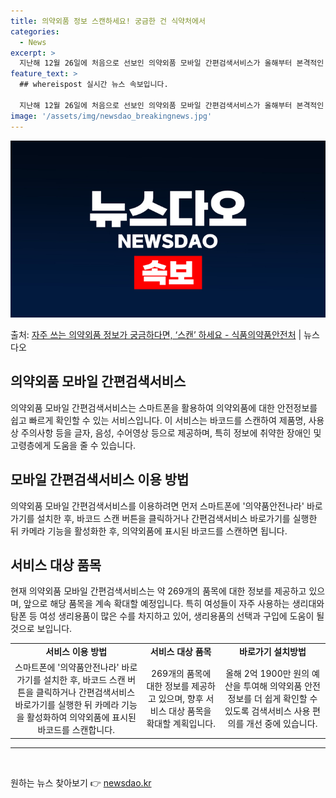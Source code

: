```yaml
---
title: 의약외품 정보 스캔하세요! 궁금한 건 식약처에서
categories:
  - News
excerpt: >
  지난해 12월 26일에 처음으로 선보인 의약외품 모바일 간편검색서비스가 올해부터 본격적인 서비스를 시작했다.…
feature_text: >
  ## whereispost 실시간 뉴스 속보입니다.

  지난해 12월 26일에 처음으로 선보인 의약외품 모바일 간편검색서비스가 올해부터 본격적인 서비스를 시작했다.…
image: '/assets/img/newsdao_breakingnews.jpg'
---
```


![뉴스다오 속보](/assets/img/newsdao_breakingnews.jpg)

<p>출처: <a href="https://newsdao.kr/3166" rel="dofollow">자주 쓰는 의약외품 정보가 궁금하다면, ‘스캔’ 하세요 - 식품의약품안전처</a> | 뉴스다오</p>

<h2 data-ke-size="size26">의약외품 모바일 간편검색서비스</h2>
<p data-ke-size="size16">의약외품 모바일 간편검색서비스는 스마트폰을 활용하여 의약외품에 대한 안전정보를 쉽고 빠르게 확인할 수 있는 서비스입니다. 이 서비스는 바코드를 스캔하여 제품명, 사용상 주의사항 등을 글자, 음성, 수어영상 등으로 제공하며, 특히 정보에 취약한 장애인 및 고령층에게 도움을 줄 수 있습니다.</p>

<h2 data-ke-size="size26">모바일 간편검색서비스 이용 방법</h2>
<p data-ke-size="size16">의약외품 모바일 간편검색서비스를 이용하려면 먼저 스마트폰에 '의약품안전나라' 바로가기를 설치한 후, 바코드 스캔 버튼을 클릭하거나 간편검색서비스 바로가기를 실행한 뒤 카메라 기능을 활성화한 후, 의약외품에 표시된 바코드를 스캔하면 됩니다.</p>

<h2 data-ke-size="size26">서비스 대상 품목</h2>
<p data-ke-size="size16">현재 의약외품 모바일 간편검색서비스는 약 269개의 품목에 대한 정보를 제공하고 있으며, 앞으로 해당 품목을 계속 확대할 예정입니다. 특히 여성들이 자주 사용하는 생리대와 탐폰 등 여성 생리용품이 많은 수를 차지하고 있어, 생리용품의 선택과 구입에 도움이 될 것으로 보입니다.</p>

<table>
	<tr>
		<td style="text-align: center; height: 17px;"><b>서비스 이용 방법</b></td>
		<td style="text-align: center; height: 17px;"><b>서비스 대상 품목</b></td>
		<td style="text-align: center; height: 17px;"><b>바로가기 설치방법</b></td>
	</tr>
	<tr>
		<td style="text-align: center;">스마트폰에 '의약품안전나라' 바로가기를 설치한 후, 바코드 스캔 버튼을 클릭하거나 간편검색서비스 바로가기를 실행한 뒤 카메라 기능을 활성화하여 의약외품에 표시된 바코드를 스캔합니다.</td>
		<td style="text-align: center;">269개의 품목에 대한 정보를 제공하고 있으며, 향후 서비스 대상 품목을 확대할 계획입니다.</td>
		<td style="text-align: center;">올해 2억 1900만 원의 예산을 투여해 의약외품 안전정보를 더 쉽게 확인할 수 있도록 검색서비스 사용 편의를 개선 중에 있습니다.</td>
	</tr>
</table>

<hr>
<p data-ke-size="size16">&nbsp;</p> 

원하는 뉴스 찾아보기 👉 <a href="https://newsdao.kr" rel="dofollow">newsdao.kr</a>


